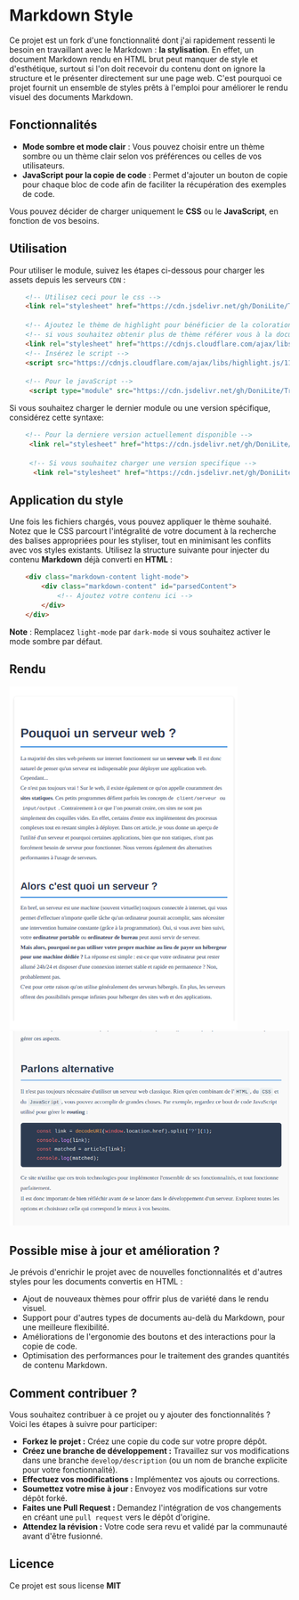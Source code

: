 # Markdown Style

Ce projet est un fork d'une fonctionnalité dont j'ai rapidement ressenti le besoin en travaillant avec le Markdown : **la stylisation**. En effet, un document Markdown rendu en HTML brut peut manquer de style et d'esthétique, surtout si l'on doit recevoir du contenu dont on ignore la structure et le présenter directement sur une page web. C'est pourquoi ce projet fournit un ensemble de styles prêts à l'emploi pour améliorer le rendu visuel des documents Markdown.

## Fonctionnalités

- **Mode sombre et mode clair** : Vous pouvez choisir entre un thème sombre ou un thème clair selon vos préférences ou celles de vos utilisateurs.
- **JavaScript pour la copie de code** : Permet d'ajouter un bouton de copie pour chaque bloc de code afin de faciliter la récupération des exemples de code.

Vous pouvez décider de charger uniquement le **CSS** ou le **JavaScript**, en fonction de vos besoins.

## Utilisation

Pour utiliser le module, suivez les étapes ci-dessous pour charger les assets depuis les serveurs `CDN` :

```html
    <!-- Utilisez ceci pour le css -->
    <link rel="stylesheet" href="https://cdn.jsdelivr.net/gh/DoniLite/TrickCSS/md.css">

    <!-- Ajoutez le thème de highlight pour bénéficier de la coloration syntaxique -->
    <!-- si vous souhaitez obtenir plus de thème référer vous à la documentation officieelle du site https://highlightjs.org/#usage -->
    <link rel="stylesheet" href="https://cdnjs.cloudflare.com/ajax/libs/highlight.js/11.8.0/styles/github-dark.min.css"/>
    <!-- Insérez le script -->
    <script src="https://cdnjs.cloudflare.com/ajax/libs/highlight.js/11.8.0/highlight.min.js"></script>

    <!-- Pour le javaScript -->
     <script type="module" src="https://cdn.jsdelivr.net/gh/DoniLite/TrickCSS/md.js" defer></script>
```

Si vous souhaitez charger le dernier module ou une version spécifique, considérez cette syntaxe:

```html
    <!-- Pour la derniere version actuellement disponible -->
     <link rel="stylesheet" href="https://cdn.jsdelivr.net/gh/DoniLite/TrickCSS@latest/md.css">

     <!-- Si vous souhaitez charger une version specifique -->
      <link rel="stylesheet" href="https://cdn.jsdelivr.net/gh/DoniLite/TrickCSS@{{numero_spécifique_de_version}}/md.css">
```

## Application du style

Une fois les fichiers chargés, vous pouvez appliquer le thème souhaité. Notez que le CSS parcourt l'intégralité de votre document à la recherche des balises appropriées pour les styliser, tout en minimisant les conflits avec vos styles existants. Utilisez la structure suivante pour injecter du contenu **Markdown** déjà converti en **HTML** :

```html
    <div class="markdown-content light-mode">
        <div class="markdown-content" id="parsedContent">
            <!-- Ajoutez votre contenu ici -->
        </div>
    </div>
```

**Note** : Remplacez `light-mode` par `dark-mode` si vous souhaitez activer le mode sombre par défaut.

## Rendu

![image1](./asset/Capture%20d’écran%20du%202024-12-04%2016-39-07.png)
![image2](./asset/Capture%20d’écran%20du%202024-12-04%2016-40-14.png)

## Possible mise à jour et amélioration ?

Je prévois d'enrichir le projet avec de nouvelles fonctionnalités et d'autres styles pour les documents convertis en HTML :

- Ajout de nouveaux thèmes pour offrir plus de variété dans le rendu visuel.
- Support pour d'autres types de documents au-delà du Markdown, pour une meilleure flexibilité.
- Améliorations de l'ergonomie des boutons et des interactions pour la copie de code.
- Optimisation des performances pour le traitement des grandes quantités de contenu Markdown.

## Comment contribuer ?

Vous souhaitez contribuer à ce projet ou y ajouter des fonctionnalités ? Voici les étapes à suivre pour participer:

- **Forkez le projet :** Créez une copie du code sur votre propre dépôt.
- **Créez une branche de développement :** Travaillez sur vos modifications dans une branche `develop/description` (ou un nom de branche explicite pour votre fonctionnalité).
- **Effectuez vos modifications :** Implémentez vos ajouts ou corrections.
- **Soumettez votre mise à jour :** Envoyez vos modifications sur votre dépôt forké.
- **Faites une Pull Request :** Demandez l'intégration de vos changements en créant une `pull request` vers le dépôt d'origine.
- **Attendez la révision :** Votre code sera revu et validé par la communauté avant d'être fusionné.

## Licence

Ce projet est sous license **MIT**
